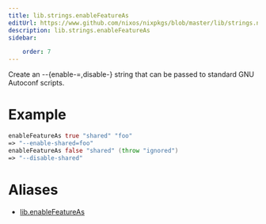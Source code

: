 ```yaml
---
title: lib.strings.enableFeatureAs
editUrl: https://www.github.com/nixos/nixpkgs/blob/master/lib/strings.nix#L1161C21
description: lib.strings.enableFeatureAs
sidebar:

    order: 7
---
```


Create an --{enable-<feat>=<value>,disable-<feat>} string that can be passed to
standard GNU Autoconf scripts.

# Example

```nix
enableFeatureAs true "shared" "foo"
=> "--enable-shared=foo"
enableFeatureAs false "shared" (throw "ignored")
=> "--disable-shared"
```


# Aliases

- [lib.enableFeatureAs](./reference/lib/lib-enableFeatureAs)



